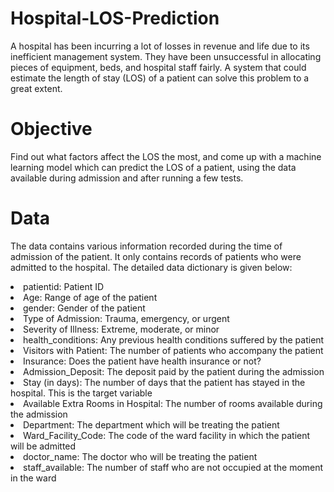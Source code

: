 # Hospital-LOS-Prediction
A hospital has been incurring a lot of losses in revenue and life due to its inefficient management system. They have been unsuccessful in allocating pieces of equipment, beds, and hospital staff fairly. A system that could estimate the length of stay (LOS) of a patient can solve this problem to a great extent.

# Objective
Find out what factors affect the LOS the most, and come up with a machine learning model which can predict the LOS of a patient, using the data available during admission and after running a few tests. 

# Data
The data contains various information recorded during the time of admission of the patient. It only contains records of patients who were admitted to the hospital. The detailed data dictionary is given below:<br>

<li>patientid: Patient ID
<li>Age: Range of age of the patient<br>
<li>gender: Gender of the patient<br>
<li>Type of Admission: Trauma, emergency, or urgent<br>
<li>Severity of Illness: Extreme, moderate, or minor<br>
<li>health_conditions: Any previous health conditions suffered by the patient<br>
<li>Visitors with Patient: The number of patients who accompany the patient<br>
<li>Insurance: Does the patient have health insurance or not?<br>
<li>Admission_Deposit: The deposit paid by the patient during the admission<br>
<li>Stay (in days): The number of days that the patient has stayed in the hospital. This is the target variable<br>
<li>Available Extra Rooms in Hospital: The number of rooms available during the admission<br>
<li>Department: The department which will be treating the patient<br>
<li>Ward_Facility_Code: The code of the ward facility in which the patient will be admitted<br>
<li>doctor_name: The doctor who will be treating the patient<br>
<li>staff_available: The number of staff who are not occupied at the moment in the ward<br>

